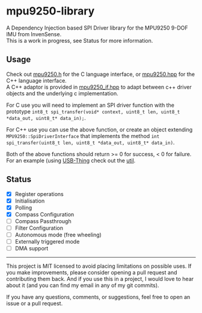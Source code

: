 # mpu9250-library

A Dependency Injection based SPI Driver library for the MPU9250 9-DOF IMU from InvenSense.  
This is a work in progress, see Status for more information.

## Usage
Check out [mpu9250.h](lib/include/mpu9250.h) for the C language interface, or [mpu9250.hpp](lib/include/mpu9250.hpp) for the C++ language interface.  
A C++ adaptor is provided in [mpu9250_if.hpp](lib/include/mpu9250_if.hpp) to adapt between c++ driver objects and the underlying c implementation.  

For C use you will need to implement an SPI driver function with the prototype `int8_t spi_transfer(void* context, uint8_t len, uint8_t *data_out, uint8_t* data_in);`.  

For C++ use you can use the above function, or create an object extending `MPU9250::SpiDriverInterface` that implements the method `int spi_transfer(uint8_t len, uint8_t *data_out, uint8_t* data_in)`.  

Both of the above functions should return >= 0 for success, < 0 for failure. For an example (using [USB-Thing](https://github.com/ryankurte/usb-thing) check out the [util](/util/source/main.cpp). 

## Status
- [X] Register operations
- [X] Initialisation
- [X] Polling 
- [X] Compass Configuration
- [ ] Compass Passthrough
- [ ] Filter Configuration
- [ ] Autonomous mode (free wheeling)
- [ ] Externally triggered mode
- [ ] DMA support

------

This project is MIT licensed to avoid placing limitations on possible uses. 
If you make improvements, please consider opening a pull request and contributing them back. 
And if you use this in a project, I would love to hear about it (and you can find my email in any of my git commits).  

If you have any questions, comments, or suggestions, feel free to open an issue or a pull request.
